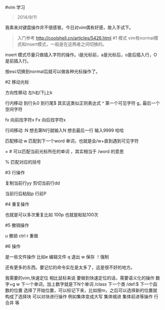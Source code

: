 #vim 学习
>2014/9/11

我素来对键盘操作并不很感冒。今日对vim偶有好感，故入手试下。
>入门参考 <http://coolshell.cn/articles/5426.html>
#1 模式 
vim有normal模式和insert模式，一般是在这两者之间切换的。

insert 模式尽量只做插入字符的操作。i是光标前，a是光标后，o是后插入行，O是前插入行。

按esc切换到normal后就可以做各种光标操作了。

#2 移动光标

方向性移动 左h右l下j上k

行内移动 到行头0 到行尾$ 其实这类似正则表达式 ^ 第一个可见字符 g_ 最后一个空间字符

fx 向前找字符x Fx 向后找字符x

行间移动 :N 想去第N行就输入N 想去最后一行 输入9999 哈哈

匹配移动 w 匹配到下一个word 单词，也就是会/w+直到遇到可见字符

× # 可以匹配当前光标所在的单词 ，其实相当于 /word 的意思

% 匹配对应的括号

#3 行操作

复制当前行yy 剪切当前行dd

当前行后粘贴p 行前P

#4 重复操作

也就是可以多次重复比如 100p 也就是粘贴100次

#5 撤销操作

u 撤销 ctrl r 重做

#6 操作

是一些文件操作 比如e 编辑文件 q 退出 w 保存 ！强制

还有更多的东西。要记忆的命令实在是太多了，这是很不好的地方。

我需要的vim,快速定位 相比鼠标来说 要做到快速定位的话，需要语义化的操作
数字+g 
w 下一个单词，加上数字就是下N个单词
/class 下一个类
/def:$ 下一个函数的位置
选择了开始位置，可以标记下来，比如按m，之后可以选择新的位置就构成了选择块
可以对块进行操作 例如集体变成大写 集体缩进 集体前进等操作 行合并 等

